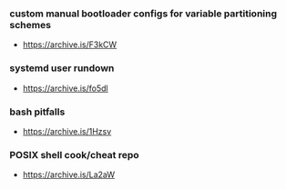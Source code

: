 ### custom manual bootloader configs for variable partitioning schemes
- https://archive.is/F3kCW

### systemd user rundown
- https://archive.is/fo5dl

### bash pitfalls
- https://archive.is/1Hzsv

### POSIX shell cook/cheat repo
- https://archive.is/La2aW
